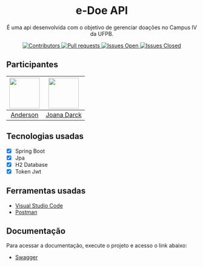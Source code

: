 <h1 align="center">
e-Doe API
</h1>

<p align="center">
É uma api desenvolvida com o objetivo de gerenciar doações no Campus IV da UFPB.
</p>

<p align="center">
  <a href="https://git.phoebus.com.br/anderson.freitas/treinamento-clinica-api/-/graphs/master">
    <img src="https://img.shields.io/badge/contributors-2-blueviolet" alt="Contributors">
    <img src="https://img.shields.io/badge/pull requests-4-blue" alt="Pull requests">
    <img src="https://img.shields.io/badge/issues open-5-green" alt="Issues Open">
    <img src="https://img.shields.io/badge/issues closed-26-red" alt="Issues Closed">
  </a>
</p>

<!-- <hr> -->

## Participantes

| [<img src="https://avatars.githubusercontent.com/u/51753091?s=400&u=7ebadde013041e6b71a57955a0202d3e5c788fe3&v=4" width="80px;"/>](https://git.phoebus.com.br/anderson.freitas) | [<img src="https://avatars.githubusercontent.com/u/43012901?v=4" width="80px;"/>](https://github.com/joanasoaresd) |
| :---: | :---: |
| [Anderson ](https://git.phoebus.com.br/anderson.freitas) | [Joana Darck](https://github.com/joanasoaresd) |


## Tecnologias usadas

- [x] Spring Boot
- [x] Jpa
- [x] H2 Database
- [x] Token Jwt

## Ferramentas usadas
- [Visual Studio Code](https://code.visualstudio.com/)
- [Postman](https://www.postman.com/)

## Documentação
Para acessar a documentação, execute o projeto e acesso o link abaixo:
- [Swagger](http://localhost:8080/v1/api/swagger-ui/index.html)

